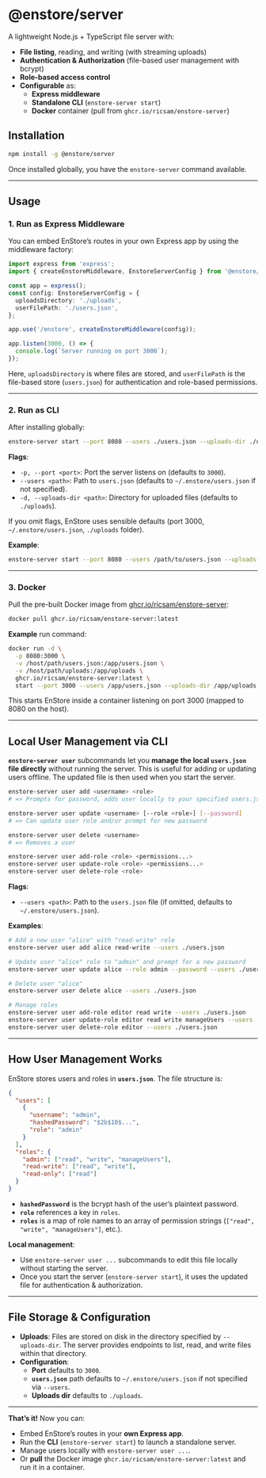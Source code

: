 # @enstore/server

A lightweight Node.js + TypeScript file server with:

- **File listing**, reading, and writing (with streaming uploads)
- **Authentication & Authorization** (file-based user management with bcrypt)
- **Role-based access control**
- **Configurable** as:
  - **Express middleware**  
  - **Standalone CLI** (`enstore-server start`)  
  - **Docker** container (pull from `ghcr.io/ricsam/enstore-server`)

## Installation

```bash
npm install -g @enstore/server
```

Once installed globally, you have the `enstore-server` command available.

---

## Usage

### 1. **Run as Express Middleware**

You can embed EnStore’s routes in your own Express app by using the middleware factory:

```ts
import express from 'express';
import { createEnstoreMiddleware, EnstoreServerConfig } from '@enstore/server';

const app = express();
const config: EnstoreServerConfig = {
  uploadsDirectory: './uploads',
  userFilePath: './users.json',
};

app.use('/enstore', createEnstoreMiddleware(config));

app.listen(3000, () => {
  console.log(`Server running on port 3000`);
});
```

Here, `uploadsDirectory` is where files are stored, and `userFilePath` is the file-based store (`users.json`) for authentication and role-based permissions.

---

### 2. **Run as CLI**

After installing globally:

```bash
enstore-server start --port 8080 --users ./users.json --uploads-dir ./uploads
```

**Flags**:
- `-p, --port <port>`: Port the server listens on (defaults to `3000`).
- `--users <path>`: Path to `users.json` (defaults to `~/.enstore/users.json` if not specified).
- `-d, --uploads-dir <path>`: Directory for uploaded files (defaults to `./uploads`).

If you omit flags, EnStore uses sensible defaults (port 3000, `~/.enstore/users.json`, `./uploads` folder).

**Example**:
```bash
enstore-server start --port 8080 --users /path/to/users.json --uploads-dir /path/to/uploads
```

---

### 3. **Docker**

Pull the pre-built Docker image from [ghcr.io/ricsam/enstore-server](https://github.com/ricsam/enstore-server/pkgs/container/enstore-server):

```bash
docker pull ghcr.io/ricsam/enstore-server:latest
```

**Example** run command:

```bash
docker run -d \
  -p 8080:3000 \
  -v /host/path/users.json:/app/users.json \
  -v /host/path/uploads:/app/uploads \
  ghcr.io/ricsam/enstore-server:latest \
  start --port 3000 --users /app/users.json --uploads-dir /app/uploads
```

This starts EnStore inside a container listening on port 3000 (mapped to 8080 on the host).

---

## Local User Management via CLI

**`enstore-server user`** subcommands let you **manage the local `users.json` file directly** without running the server. This is useful for adding or updating users offline. The updated file is then used when you start the server.

```bash
enstore-server user add <username> <role>
# => Prompts for password, adds user locally to your specified users.json

enstore-server user update <username> [--role <role>] [--password]
# => Can update user role and/or prompt for new password

enstore-server user delete <username>
# => Removes a user

enstore-server user add-role <role> <permissions...>
enstore-server user update-role <role> <permissions...>
enstore-server user delete-role <role>
```

**Flags**:
- `--users <path>`: Path to the `users.json` file (if omitted, defaults to `~/.enstore/users.json`).

**Examples**:

```bash
# Add a new user "alice" with "read-write" role
enstore-server user add alice read-write --users ./users.json

# Update user "alice" role to "admin" and prompt for a new password
enstore-server user update alice --role admin --password --users ./users.json

# Delete user "alice"
enstore-server user delete alice --users ./users.json

# Manage roles
enstore-server user add-role editor read write --users ./users.json
enstore-server user update-role editor read write manageUsers --users ./users.json
enstore-server user delete-role editor --users ./users.json
```

---

## How User Management Works

EnStore stores users and roles in **`users.json`**. The file structure is:

```json
{
  "users": [
    {
      "username": "admin",
      "hashedPassword": "$2b$10$...",
      "role": "admin"
    }
  ],
  "roles": {
    "admin": ["read", "write", "manageUsers"],
    "read-write": ["read", "write"],
    "read-only": ["read"]
  }
}
```

- **`hashedPassword`** is the bcrypt hash of the user’s plaintext password.
- **`role`** references a key in `roles`.
- **`roles`** is a map of role names to an array of permission strings (`["read", "write", "manageUsers"]`, etc.).

**Local management**:
- Use `enstore-server user ...` subcommands to edit this file locally without starting the server.
- Once you start the server (`enstore-server start`), it uses the updated file for authentication & authorization.

---

## File Storage & Configuration

- **Uploads**: Files are stored on disk in the directory specified by `--uploads-dir`. The server provides endpoints to list, read, and write files within that directory.
- **Configuration**:
  - **Port** defaults to `3000`.
  - **`users.json`** path defaults to `~/.enstore/users.json` if not specified via `--users`.
  - **Uploads dir** defaults to `./uploads`.

---

**That’s it!** Now you can:
- Embed EnStore’s routes in your **own Express app**.
- Run the **CLI** (`enstore-server start`) to launch a standalone server.
- Manage users locally with `enstore-server user ...`.
- Or **pull** the Docker image `ghcr.io/ricsam/enstore-server:latest` and run it in a container.
